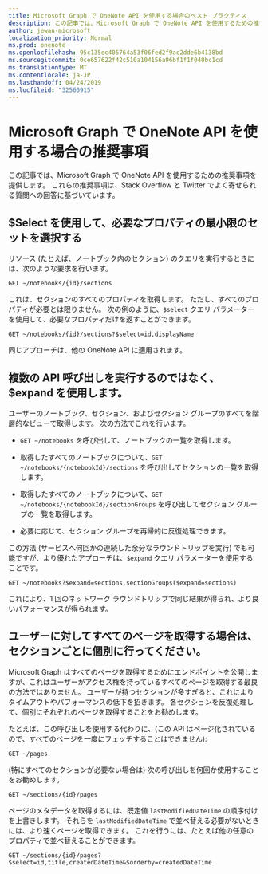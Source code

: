 ```yaml
---
title: Microsoft Graph で OneNote API を使用する場合のベスト プラクティス
description: この記事では、Microsoft Graph で OneNote API を使用するための推奨事項を提供します。 これらの推奨事項は、Stack Overflow と Twitter でよく寄せられる質問への回答に基づいています。
author: jewan-microsoft
localization_priority: Normal
ms.prod: onenote
ms.openlocfilehash: 95c135ec405764a53f06fed2f9ac2dde6b4138bd
ms.sourcegitcommit: 0ce657622f42c510a104156a96bf1f1f040bc1cd
ms.translationtype: MT
ms.contentlocale: ja-JP
ms.lasthandoff: 04/24/2019
ms.locfileid: "32560915"
---
```

# <a name="best-practices-for-working-with-the-onenote-api-in-microsoft-graph"></a>Microsoft Graph で OneNote API を使用する場合の推奨事項

この記事では、Microsoft Graph で OneNote API を使用するための推奨事項を提供します。 これらの推奨事項は、Stack Overflow と Twitter でよく寄せられる質問への回答に基づいています。

## <a name="use-select-to-select-the-minimum-set-of-properties-you-need"></a>$Select を使用して、必要なプロパティの最小限のセットを選択する

リソース (たとえば、ノートブック内のセクション) のクエリを実行するときには、次のような要求を行います。

```http
GET ~/notebooks/{id}/sections
```

これは、セクションのすべてのプロパティを取得します。 ただし、すべてのプロパティが必要とは限りません。 次の例のように、`$select` クエリ パラメーターを使用して、必要なプロパティだけを返すことができます。

```http
GET ~/notebooks/{id}/sections?$select=id,displayName
```

同じアプローチは、他の OneNote API に適用されます。

## <a name="use-expand-instead-of-making-multiple-api-calls"></a>複数の API 呼び出しを実行するのではなく、$expand を使用します。

ユーザーのノートブック、セクション、およびセクション グループのすべてを階層的なビューで取得します。 次の方法でこれを行います。

* `GET ~/notebooks` を呼び出して、ノートブックの一覧を取得します。

* 取得したすべてのノートブックについて、`GET ~/notebooks/{notebookId}/sections` を呼び出してセクションの一覧を取得します。

* 取得したすべてのノートブックについて、`GET ~/notebooks/{notebookId}/sectionGroups` を呼び出してセクション グループの一覧を取得します。

* 必要に応じて、セクション グループを再帰的に反復処理できます。

この方法 (サービスへ何回かの連続した余分なラウンドトリップを実行) でも可能ですが、より優れたアプローチは、`$expand` クエリ パラメーターを使用することです。 

```http
GET ~/notebooks?$expand=sections,sectionGroups($expand=sections)
```

これにより、1 回のネットワーク ラウンドトリップで同じ結果が得られ、より良いパフォーマンスが得られます。

## <a name="when-getting-all-pages-for-a-user-do-so-for-each-section-separately"></a>ユーザーに対してすべてのページを取得する場合は、セクションごとに個別に行ってください。

Microsoft Graph はすべてのページを取得するためにエンドポイントを公開しますが、これはユーザーがアクセス権を持っているすべてのページを取得する最良の方法ではありません。 ユーザーが持つセクションが多すぎると、これによりタイムアウトやパフォーマンスの低下を招きます。 各セクションを反復処理して、個別にそれぞれのページを取得することをお勧めします。

たとえば、この呼び出しを使用する代わりに、(この API はページ化されているので、すべてのページを一度にフェッチすることはできません):

```http
GET ~/pages
```

(特にすべてのセクションが必要ない場合は) 次の呼び出しを何回か使用することをお勧めします。

```http
GET ~/sections/{id}/pages
```

ページのメタデータを取得するには、既定値 `lastModifiedDateTime` の順序付けを上書きします。 それらを `lastModifiedDateTime` で並べ替える必要がないときには、より速くページを取得できます。 これを行うには、たとえば他の任意のプロパティで並べ替えることができます。

```http
GET ~/sections/{id}/pages?$select=id,title,createdDateTime&$orderby=createdDateTime
```
